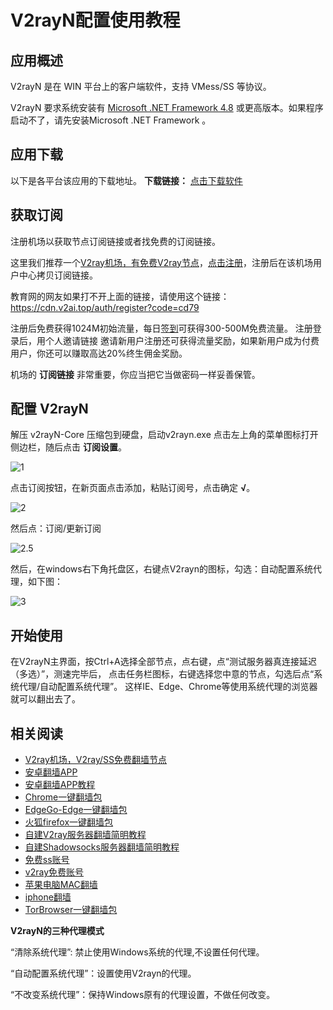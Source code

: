 V2rayN配置使用教程
============

应用概述
----

V2rayN 是在 WIN 平台上的客户端软件，支持 VMess/SS 等协议。 

V2rayN 要求系统安装有 [Microsoft .NET Framework 4.8](https://dotnet.microsoft.com/download/dotnet-framework/thank-you/net48-web-installer) 或更高版本。如果程序启动不了，请先安装Microsoft .NET Framework 。

应用下载
----

以下是各平台该应用的下载地址。 **下载链接：** [点击下载软件](https://v2free.org/ssr-download/v2rayn.zip)

获取订阅
----

注册机场以获取节点订阅链接或者找免费的订阅链接。

这里我们推荐一个[V2ray机场，有免费V2ray节点](https://github.com/bannedbook/fanqiang/wiki/V2ray%E6%9C%BA%E5%9C%BA)，[点击注册](https://w1.v2ai.top/auth/register?code=cd79)，注册后在该机场用户中心拷贝订阅链接。

教育网的网友如果打不开上面的链接，请使用这个链接：
https://cdn.v2ai.top/auth/register?code=cd79

注册后免费获得1024M初始流量，每日[签到](https://raw.githubusercontent.com/bannedbook/fanqiang/master/v2ss/images/checkin.jpg)可获得300-500M免费流量。
注册登录后，用个人邀请链接 邀请新用户注册还可获得流量奖励，如果新用户成为付费用户，你还可以赚取高达20%终生佣金奖励。

机场的 **订阅链接** 非常重要，你应当把它当做密码一样妥善保管。

配置 V2rayN
---------

解压 v2rayN-Core 压缩包到硬盘，启动v2rayn.exe 点击左上角的菜单图标打开侧边栏，随后点击 **订阅设置**。 

![1](https://v2free.org/docs/SSPanel/Windows/V2RayN_files/v2rayN1.png) 

点击订阅按钮，在新页面点击添加，粘贴订阅号，点击确定 **√**。 

![2](https://v2free.org/docs/SSPanel/Windows/V2RayN_files/v2rayN2.png)

然后点：订阅/更新订阅

![2.5](https://v2free.org/docs/SSPanel/Windows/V2RayN_files/v2rayN2.5.jpg)

然后，在windows右下角托盘区，右键点V2rayn的图标，勾选：自动配置系统代理，如下图：

![3](https://v2free.org/docs/SSPanel/Windows/V2RayN_files/v2rayN3.png)

开始使用
----
在V2rayN主界面，按Ctrl+A选择全部节点，点右键，点“测试服务器真连接延迟（多选）”，测速完毕后，
点击任务栏图标，右键选择您中意的节点，勾选后点“系统代理/自动配置系统代理”。 
这样IE、Edge、Chrome等使用系统代理的浏览器就可以翻出去了。

## 相关阅读
*   [V2ray机场，V2ray/SS免费翻墙节点](https://github.com/bannedbook/fanqiang/wiki/V2ray%E6%9C%BA%E5%9C%BA)
*   [安卓翻墙APP](https://github.com/bannedbook/fanqiang/wiki/%E5%AE%89%E5%8D%93%E7%BF%BB%E5%A2%99%E8%BD%AF%E4%BB%B6)
*   [安卓翻墙APP教程](https://github.com/bannedbook/fanqiang/tree/master/android)
*   [Chrome一键翻墙包](https://github.com/bannedbook/fanqiang/wiki/Chrome%E4%B8%80%E9%94%AE%E7%BF%BB%E5%A2%99%E5%8C%85)
*   [EdgeGo-Edge一键翻墙包](https://github.com/bannedbook/fanqiang/tree/master/EdgeGo)
*   [火狐firefox一键翻墙包](https://github.com/bannedbook/fanqiang/wiki/%E7%81%AB%E7%8B%90firefox%E4%B8%80%E9%94%AE%E7%BF%BB%E5%A2%99%E5%8C%85)
*   [自建V2ray服务器翻墙简明教程](https://github.com/bannedbook/fanqiang/blob/master/v2ss/%E8%87%AA%E5%BB%BAV2ray%E6%9C%8D%E5%8A%A1%E5%99%A8%E7%AE%80%E6%98%8E%E6%95%99%E7%A8%8B.md)
*   [自建Shadowsocks服务器翻墙简明教程](https://github.com/bannedbook/fanqiang/blob/master/v2ss/%E8%87%AA%E5%BB%BAShadowsocks%E6%9C%8D%E5%8A%A1%E5%99%A8%E7%AE%80%E6%98%8E%E6%95%99%E7%A8%8B.md)
*   [免费ss账号](https://github.com/bannedbook/fanqiang/wiki/%E5%85%8D%E8%B4%B9ss%E8%B4%A6%E5%8F%B7)
*   [v2ray免费账号](https://github.com/bannedbook/fanqiang/wiki/v2ray%E5%85%8D%E8%B4%B9%E8%B4%A6%E5%8F%B7)
*   [苹果电脑MAC翻墙](https://github.com/bannedbook/fanqiang/wiki/%E8%8B%B9%E6%9E%9C%E7%94%B5%E8%84%91MAC%E7%BF%BB%E5%A2%99)
*   [iphone翻墙](https://github.com/bannedbook/fanqiang/wiki/iphone%E7%BF%BB%E5%A2%99)
*   [TorBrowser一键翻墙包](https://github.com/bannedbook/fanqiang/wiki/TorBrowser%E4%B8%80%E9%94%AE%E7%BF%BB%E5%A2%99%E5%8C%85)

**V2rayN的三种代理模式**

“清除系统代理”: 禁止使用Windows系统的代理,不设置任何代理。

“自动配置系统代理”：设置使用V2rayn的代理。

“不改变系统代理”：保持Windows原有的代理设置，不做任何改变。